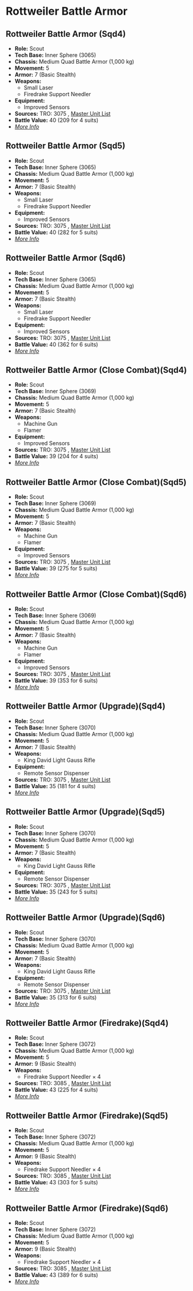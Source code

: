 # Rottweiler Battle Armor 

## Rottweiler Battle Armor (Sqd4) 

- **Role:** Scout 
- **Tech Base:** Inner Sphere (3065) 
- **Chassis:** Medium Quad Battle Armor (1,000 kg) 
- **Movement:** 5 
- **Armor:** 7 (Basic Stealth) 
- **Weapons:** 
  - Small Laser 
  - Firedrake Support Needler 
- **Equipment:** 
  - Improved Sensors 
- **Sources:** TRO: 3075 , [Master Unit List](http://masterunitlist.info/Unit/Details/4940) 
- **Battle Value:** 40 (209 for 4 suits) 
- [*More Info*](rottweiler_battle_armor/rottweiler_battle_armor_sqd4.md) 

## Rottweiler Battle Armor (Sqd5) 

- **Role:** Scout 
- **Tech Base:** Inner Sphere (3065) 
- **Chassis:** Medium Quad Battle Armor (1,000 kg) 
- **Movement:** 5 
- **Armor:** 7 (Basic Stealth) 
- **Weapons:** 
  - Small Laser 
  - Firedrake Support Needler 
- **Equipment:** 
  - Improved Sensors 
- **Sources:** TRO: 3075 , [Master Unit List](http://masterunitlist.info/Unit/Details/8664) 
- **Battle Value:** 40 (282 for 5 suits) 
- [*More Info*](rottweiler_battle_armor/rottweiler_battle_armor_sqd5.md) 

## Rottweiler Battle Armor (Sqd6) 

- **Role:** Scout 
- **Tech Base:** Inner Sphere (3065) 
- **Chassis:** Medium Quad Battle Armor (1,000 kg) 
- **Movement:** 5 
- **Armor:** 7 (Basic Stealth) 
- **Weapons:** 
  - Small Laser 
  - Firedrake Support Needler 
- **Equipment:** 
  - Improved Sensors 
- **Sources:** TRO: 3075 , [Master Unit List](http://masterunitlist.info/Unit/Details/9028) 
- **Battle Value:** 40 (362 for 6 suits) 
- [*More Info*](rottweiler_battle_armor/rottweiler_battle_armor_sqd6.md) 

## Rottweiler Battle Armor (Close Combat)(Sqd4) 

- **Role:** Scout 
- **Tech Base:** Inner Sphere (3069) 
- **Chassis:** Medium Quad Battle Armor (1,000 kg) 
- **Movement:** 5 
- **Armor:** 7 (Basic Stealth) 
- **Weapons:** 
  - Machine Gun 
  - Flamer 
- **Equipment:** 
  - Improved Sensors 
- **Sources:** TRO: 3075 , [Master Unit List](http://masterunitlist.info/Unit/Details/4939) 
- **Battle Value:** 39 (204 for 4 suits) 
- [*More Info*](rottweiler_battle_armor/rottweiler_battle_armor_close_combatsqd4.md) 

## Rottweiler Battle Armor (Close Combat)(Sqd5) 

- **Role:** Scout 
- **Tech Base:** Inner Sphere (3069) 
- **Chassis:** Medium Quad Battle Armor (1,000 kg) 
- **Movement:** 5 
- **Armor:** 7 (Basic Stealth) 
- **Weapons:** 
  - Machine Gun 
  - Flamer 
- **Equipment:** 
  - Improved Sensors 
- **Sources:** TRO: 3075 , [Master Unit List](http://masterunitlist.info/Unit/Details/8663) 
- **Battle Value:** 39 (275 for 5 suits) 
- [*More Info*](rottweiler_battle_armor/rottweiler_battle_armor_close_combatsqd5.md) 

## Rottweiler Battle Armor (Close Combat)(Sqd6) 

- **Role:** Scout 
- **Tech Base:** Inner Sphere (3069) 
- **Chassis:** Medium Quad Battle Armor (1,000 kg) 
- **Movement:** 5 
- **Armor:** 7 (Basic Stealth) 
- **Weapons:** 
  - Machine Gun 
  - Flamer 
- **Equipment:** 
  - Improved Sensors 
- **Sources:** TRO: 3075 , [Master Unit List](http://masterunitlist.info/Unit/Details/9027) 
- **Battle Value:** 39 (353 for 6 suits) 
- [*More Info*](rottweiler_battle_armor/rottweiler_battle_armor_close_combatsqd6.md) 

## Rottweiler Battle Armor (Upgrade)(Sqd4) 

- **Role:** Scout 
- **Tech Base:** Inner Sphere (3070) 
- **Chassis:** Medium Quad Battle Armor (1,000 kg) 
- **Movement:** 5 
- **Armor:** 7 (Basic Stealth) 
- **Weapons:** 
  - King David Light Gauss Rifle 
- **Equipment:** 
  - Remote Sensor Dispenser 
- **Sources:** TRO: 3075 , [Master Unit List](http://masterunitlist.info/Unit/Details/4941) 
- **Battle Value:** 35 (181 for 4 suits) 
- [*More Info*](rottweiler_battle_armor/rottweiler_battle_armor_upgradesqd4.md) 

## Rottweiler Battle Armor (Upgrade)(Sqd5) 

- **Role:** Scout 
- **Tech Base:** Inner Sphere (3070) 
- **Chassis:** Medium Quad Battle Armor (1,000 kg) 
- **Movement:** 5 
- **Armor:** 7 (Basic Stealth) 
- **Weapons:** 
  - King David Light Gauss Rifle 
- **Equipment:** 
  - Remote Sensor Dispenser 
- **Sources:** TRO: 3075 , [Master Unit List](http://masterunitlist.info/Unit/Details/8665) 
- **Battle Value:** 35 (243 for 5 suits) 
- [*More Info*](rottweiler_battle_armor/rottweiler_battle_armor_upgradesqd5.md) 

## Rottweiler Battle Armor (Upgrade)(Sqd6) 

- **Role:** Scout 
- **Tech Base:** Inner Sphere (3070) 
- **Chassis:** Medium Quad Battle Armor (1,000 kg) 
- **Movement:** 5 
- **Armor:** 7 (Basic Stealth) 
- **Weapons:** 
  - King David Light Gauss Rifle 
- **Equipment:** 
  - Remote Sensor Dispenser 
- **Sources:** TRO: 3075 , [Master Unit List](http://masterunitlist.info/Unit/Details/9029) 
- **Battle Value:** 35 (313 for 6 suits) 
- [*More Info*](rottweiler_battle_armor/rottweiler_battle_armor_upgradesqd6.md) 

## Rottweiler Battle Armor (Firedrake)(Sqd4) 

- **Role:** Scout 
- **Tech Base:** Inner Sphere (3072) 
- **Chassis:** Medium Quad Battle Armor (1,000 kg) 
- **Movement:** 5 
- **Armor:** 9 (Basic Stealth) 
- **Weapons:** 
  - Firedrake Support Needler × 4 
- **Sources:** TRO: 3085 , [Master Unit List](http://masterunitlist.info/Unit/Details/2744) 
- **Battle Value:** 43 (225 for 4 suits) 
- [*More Info*](rottweiler_battle_armor/rottweiler_battle_armor_firedrakesqd4.md) 

## Rottweiler Battle Armor (Firedrake)(Sqd5) 

- **Role:** Scout 
- **Tech Base:** Inner Sphere (3072) 
- **Chassis:** Medium Quad Battle Armor (1,000 kg) 
- **Movement:** 5 
- **Armor:** 9 (Basic Stealth) 
- **Weapons:** 
  - Firedrake Support Needler × 4 
- **Sources:** TRO: 3085 , [Master Unit List](http://masterunitlist.info/Unit/Details/8581) 
- **Battle Value:** 43 (303 for 5 suits) 
- [*More Info*](rottweiler_battle_armor/rottweiler_battle_armor_firedrakesqd5.md) 

## Rottweiler Battle Armor (Firedrake)(Sqd6) 

- **Role:** Scout 
- **Tech Base:** Inner Sphere (3072) 
- **Chassis:** Medium Quad Battle Armor (1,000 kg) 
- **Movement:** 5 
- **Armor:** 9 (Basic Stealth) 
- **Weapons:** 
  - Firedrake Support Needler × 4 
- **Sources:** TRO: 3085 , [Master Unit List](http://masterunitlist.info/Unit/Details/8945) 
- **Battle Value:** 43 (389 for 6 suits) 
- [*More Info*](rottweiler_battle_armor/rottweiler_battle_armor_firedrakesqd6.md) 


